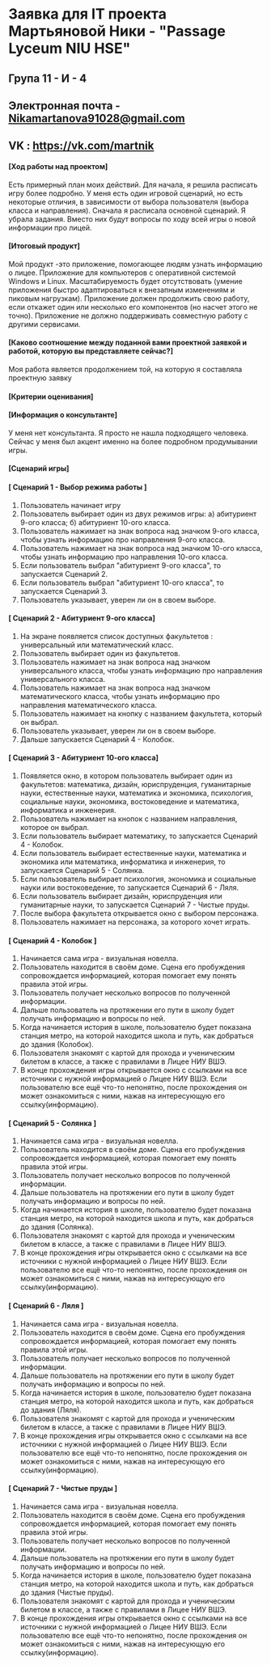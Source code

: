 # Заявка для IT проекта Мартьяновой Ники - "Passage Lyceum NIU HSE"

## Група 11 - И - 4

## Электронная почта - Nikamartanova91028@gmail.com
## VK : https://vk.com/martnik


#### [Ход работы над проектом]

Есть примерный план моих действий. 
Для начала, я решила расписать игру более подробно. 
У меня есть один игровой сценарий, но есть некоторые отличия, в зависимости от выбора пользователя (выбора класса и направления). 
Сначала я расписала основной сценарий. 
Я убрала задания. Вместо них будут вопросы по ходу всей игры о новой информации про лицей. 

#### [Итоговый продукт]

Мой продукт -это приложение, помогающее людям узнать информацию о лицее.
Приложение для компьютеров с оперативной системой Windows и Linux.
Масштабируемость будет отсутствовать (умение приложения быстро адаптироваться к внезапным изменениям и пиковым нагрузкам).
Приложение должен продолжить свою работу, если откажет один или несколько его компонентов (но насчет этого не точно).
Приложение не должно поддерживать совместную работу с другими сервисами.

#### [Каково соотношение между поданной вами проектной заявкой и работой, которую вы представляете сейчас?]

Моя работа является продолжением той, на которую я составляла проектную заявку

#### [Критерии оценивания]



#### [Информация о консультанте]

У меня нет консультанта. Я просто не нашла подходящего человека.
Сейчас у меня был акцент именно на более подробном продумывании игры.

#### [Сценарий игры]

#### [ Сценарий 1 - Выбор режима работы ]
1) Пользователь начинает игру
2) Пользователь выбирает один из двух режимов игры: a) абитуриент 9-ого класса; б) абитуриент 10-ого класса.
3) Пользователь нажимает на знак вопроса над значком 9-ого класса, чтобы узнать информацию про направления 9-ого класса.
4) Пользователь нажимает на знак вопроса над значком 10-ого класса, чтобы узнать информацию про направления 10-ого класса.
5) Если пользователь выбрал "абитуриент 9-ого класса", то запускается Сценарий 2.
6) Если пользователь выбрал "абитуриент 10-ого класса", то запускается Сценарий 3.
7) Пользователь указывает, уверен ли он в своем выборе.
#### [ Сценарий 2 - Абитуриент 9-ого класса]
1) На экране появляется список доступных факультетов : универсальный или математический класс.
2) Пользователь выбирает один из факультетов.
3) Пользователь нажимает на знак вопроса над значком универсального класса, чтобы узнать информацию про направления универсального класса.
4) Пользователь нажимает на знак вопроса над значком математического класса, чтобы узнать информацию про направления математического класса.
5) Пользователь нажимает на кнопку с названием факультета, который он выбрал.
6) Пользователь указывает, уверен ли он в своем выборе.
7) Дальше запускается Сценарий 4 - Колобок.
#### [ Сценарий 3 - Абитуриент 10-ого класса]
1) Появляется окно, в котором пользователь выбирает один из факультетов: математика, дизайн, юриспруденция, гуманитарные науки, естественные науки, математика и экономика, психология, социальные науки, экономика, востоковедение и математика, информатика и инженерия.
2) Пользователь нажимает на кнопок с названием направления, которое он выбрал.
3) Если пользователь выбирает математику, то запускается Сценарий 4 - Колобок.
4) Если пользователь выбирает естественные науки, математика и экономика или математика, информатика и инженерия, то запускается Сценарий 5 - Солянка.
5) Если пользователь выбирает психология, экономика и социальные науки или востоковедение, то запускается Сценарий 6 - Ляля.
6) Если пользователь выбирает дизайн, юриспруденция или гуманитарные науки, то запускается Сценарий 7 - Чистые пруды.
7) После выбора факультета открывается окно с выбором персонажа.
8) Пользователь нажимает на персонажа, за которого хочет играть.
#### [ Сценарий 4 - Колобок ]
1) Начинается сама игра - визуальная новелла.
2) Пользователь находится в своём доме. Сцена его пробуждения сопровождается информацией, которая помогает ему понять правила этой игры.
3) Пользователь получает несколько вопросов по полученной информации.
4) Дальше пользователь на протяжении его пути в школу будет получать информацию и вопросы по ней. 
5) Когда начинается история в школе, пользователю будет показана станция метро, на которой находится школа и путь, как добраться до здания (Колобок).
6) Пользователя знакомят с картой для прохода и ученическим билетом в классе, а также с правилами в Лицее НИУ ВШЭ.
7) В конце прохождения игры открывается окно с ссылками на все источники с нужной информацией о Лицее НИУ ВШЭ. Если пользователю все ещё что-то непонятно, после прохождения он может ознакомиться с ними, нажав на интересующую его ссылку(информацию).
#### [ Сценарий 5 - Солянка ]
1) Начинается сама игра - визуальная новелла.
2) Пользователь находится в своём доме. Сцена его пробуждения сопровождается информацией, которая помогает ему понять правила этой игры.
3) Пользователь получает несколько вопросов по полученной информации.
4) Дальше пользователь на протяжении его пути в школу будет получать информацию и вопросы по ней. 
5) Когда начинается история в школе, пользователю будет показана станция метро, на которой находится школа и путь, как добраться до здания (Солянка).
6) Пользователя знакомят с картой для прохода и ученическим билетом в классе, а также с правилами в Лицее НИУ ВШЭ.
7) В конце прохождения игры открывается окно с ссылками на все источники с нужной информацией о Лицее НИУ ВШЭ. Если пользователю все ещё что-то непонятно, после прохождения он может ознакомиться с ними, нажав на интересующую его ссылку(информацию).
#### [ Сценарий 6 - Ляля ]
1) Начинается сама игра - визуальная новелла.
2) Пользователь находится в своём доме. Сцена его пробуждения сопровождается информацией, которая помогает ему понять правила этой игры.
3) Пользователь получает несколько вопросов по полученной информации.
4) Дальше пользователь на протяжении его пути в школу будет получать информацию и вопросы по ней. 
5) Когда начинается история в школе, пользователю будет показана станция метро, на которой находится школа и путь, как добраться до здания (Ляля).
6) Пользователя знакомят с картой для прохода и ученическим билетом в классе, а также с правилами в Лицее НИУ ВШЭ.
7) В конце прохождения игры открывается окно с ссылками на все источники с нужной информацией о Лицее НИУ ВШЭ. Если пользователю все ещё что-то непонятно, после прохождения он может ознакомиться с ними, нажав на интересующую его ссылку(информацию).
#### [ Сценарий 7 - Чистые пруды ]
1) Начинается сама игра - визуальная новелла.
2) Пользователь находится в своём доме. Сцена его пробуждения сопровождается информацией, которая помогает ему понять правила этой игры.
3) Пользователь получает несколько вопросов по полученной информации.
4) Дальше пользователь на протяжении его пути в школу будет получать информацию и вопросы по ней. 
5) Когда начинается история в школе, пользователю будет показана станция метро, на которой находится школа и путь, как добраться до здания (Чистые пруды).
6) Пользователя знакомят с картой для прохода и ученическим билетом в классе, а также с правилами в Лицее НИУ ВШЭ.
7) В конце прохождения игры открывается окно с ссылками на все источники с нужной информацией о Лицее НИУ ВШЭ. Если пользователю все ещё что-то непонятно, после прохождения он может ознакомиться с ними, нажав на интересующую его ссылку(информацию).
